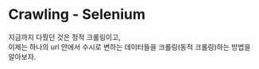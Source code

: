 # Crawling - Selenium

지금까지 다뤘던 것은 정적 크롤링이고,   
이제는 하나의 url 안에서 수시로 변하는 데이터들을 크롤링(동적 크롤링)하는 방법을 알아보자.

